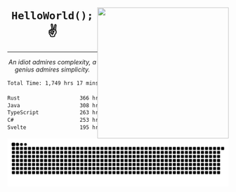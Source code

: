 <div text-align="center">
    <img src="https://i.imgur.com/h1q15Kt.gife" align="right" width="299" height="299">
    <h1 align="center"><code>HelloWorld();</code> ✌️</h1>
    <hr>
    <p align="center"><i>An idiot admires complexity, a genius admires simplicity.</i></p>
</div>

<!--START_SECTION:waka-->

```txt
Total Time: 1,749 hrs 17 mins

Rust                   366 hrs 45 mins █████░░░░░░░░░░░░░░░░░░░░   19.77 %
Java                   308 hrs 32 mins ████░░░░░░░░░░░░░░░░░░░░░   16.63 %
TypeScript             263 hrs 57 mins ███▓░░░░░░░░░░░░░░░░░░░░░   14.23 %
C#                     253 hrs 12 mins ███▒░░░░░░░░░░░░░░░░░░░░░   13.65 %
Svelte                 195 hrs 22 mins ██▓░░░░░░░░░░░░░░░░░░░░░░   10.53 %
```

<!--END_SECTION:waka-->

<picture>
  <source media="(prefers-color-scheme: dark)" srcset="https://raw.githubusercontent.com/Somfic/Somfic/main/github-contribution-grid-snake-dark.svg">
  <source media="(prefers-color-scheme: light)" srcset="https://raw.githubusercontent.com/Somfic/Somfic/main/github-contribution-grid-snake.svg">
  <img alt="github contribution grid snake animation" src="https://raw.githubusercontent.com/Somfic/Somfic/main/github-contribution-grid-snake.svg">
</picture>
